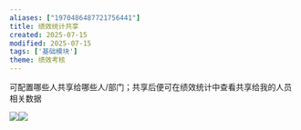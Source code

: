 ```yaml
---
aliases: ["1970486487721756441"]
title: 绩效统计共享
created: 2025-07-15
modified: 2025-07-15
tags: ['基础模块']
theme: 绩效考核
---
```


可配置哪些人共享给哪些人/部门；共享后便可在绩效统计中查看共享给我的人员相关数据

![](d37316530ad3908c5bdafc2b506c3562.jpg)![](da63abbca96b81abe2d0ebd7c8748a74.jpg)
